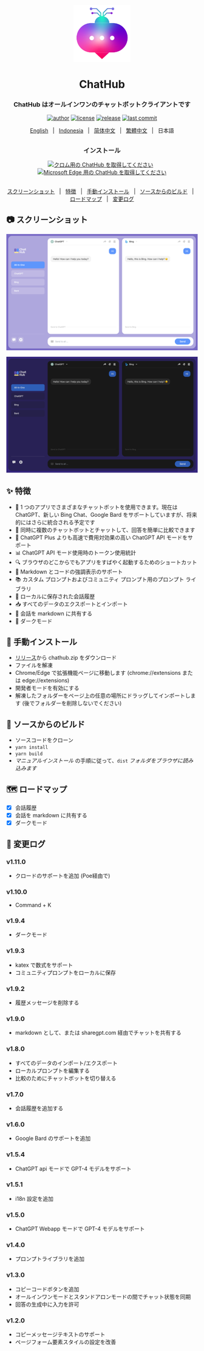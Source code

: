 <p align="center">
    <img src="./src/assets/icon.png" width="150">
</p>

<h1 align="center">ChatHub</h1>

<div align="center">

### ChatHub はオールインワンのチャットボットクライアントです

[![author][author-image]][author-url]
[![license][license-image]][license-url]
[![release][release-image]][release-url]
[![last commit][last-commit-image]][last-commit-url]    
    
[English](README.md) &nbsp;&nbsp;|&nbsp;&nbsp; [Indonesia](README_IN.md) &nbsp;&nbsp;|&nbsp;&nbsp; [简体中文](README_ZH-CN.md) &nbsp;&nbsp;|&nbsp;&nbsp; [繁體中文](README_ZH-TW.md) &nbsp;&nbsp;|&nbsp;&nbsp; 日本語

##    
    
### インストール
    
<a href="https://chrome.google.com/webstore/detail/chathub-all-in-one-chatbo/iaakpnchhognanibcahlpcplchdfmgma?utm_source=website"><img src="https://user-images.githubusercontent.com/64502893/231991498-8df6dd63-727c-41d0-916f-c90c15127de3.png" width="200" alt="クロム用の ChatHub を取得してください"></a>&nbsp;&nbsp;
<a href="https://microsoftedge.microsoft.com/addons/detail/chathub-allinone-chat/kdlmggoacmfoombiokflpeompajfljga"><img src="https://user-images.githubusercontent.com/64502893/231991158-1b54f831-2fdc-43b6-bf9a-f894000e5aa8.png" width="160" alt="Microsoft Edge 用の ChatHub を取得してください"></a>
    
##

[スクリーンショット](#-スクリーンショット) &nbsp;&nbsp;|&nbsp;&nbsp; [特徴](#-特徴) &nbsp;&nbsp;|&nbsp;&nbsp; [手動インストール](#-手動インストール) &nbsp;&nbsp;|&nbsp;&nbsp; [ソースからのビルド](#-ソースからのビルド) &nbsp;&nbsp;|&nbsp;&nbsp; [ロードマップ](#%EF%B8%8F-ロードマップ) &nbsp;&nbsp;|&nbsp;&nbsp; [変更ログ](#-変更ログ)

[author-image]: https://img.shields.io/badge/author-wong2-blue.svg
[author-url]: https://github.com/wong2    
[license-image]: https://img.shields.io/github/license/chathub-dev/chathub?color=blue
[license-url]: https://github.com/chathub-dev/chathub/blob/main/LICENSE
[release-image]: https://img.shields.io/github/v/release/chathub-dev/chathub?color=blue
[release-url]: https://github.com/chathub-dev/chathub/releases/latest   
[last-commit-image]: https://img.shields.io/github/last-commit/chathub-dev/chathub?label=last%20commit
[last-commit-url]: https://github.com/chathub-dev/chathub/commits

</div>

##

## 📷 スクリーンショット

![Screenshot](screenshots/extension.png?raw=true)

![Screenshot (Dark Mode)](screenshots/dark.png?raw=true)


## ✨ 特徴

- 🤖 1 つのアプリでさまざまなチャットボットを使用できます。現在は ChatGPT、新しい Bing Chat、Google Bard をサポートしていますが、将来的にはさらに統合される予定です
- 💬 同時に複数のチャットボットとチャットして、回答を簡単に比較できます
- 🚀 ChatGPT Plus よりも高速で費用対効果の高い ChatGPT API モードをサポート
- 📊 ChatGPT API モード使用時のトークン使用統計
- 🔍 ブラウザのどこからでもアプリをすばやく起動するためのショートカット
- 🎨 Markdown とコードの強調表示のサポート
- 📚 カスタム プロンプトおよびコミュニティ プロンプト用のプロンプト ライブラリ
- 💾 ローカルに保存された会話履歴
- 📥 すべてのデータのエクスポートとインポート
- 🔗 会話を markdown に共有する
- 🌙 ダークモード

## 🔧 手動インストール

- [リリース](https://github.com/chathub-dev/chathub/releases)から chathub.zip をダウンロード
- ファイルを解凍
- Chrome/Edge で拡張機能ページに移動します (chrome://extensions または edge://extensions)
- 開発者モードを有効にする
- 解凍したフォルダーをページ上の任意の場所にドラッグしてインポートします (後でフォルダーを削除しないでください)

## 🔨 ソースからのビルド

- ソースコードをクローン
- `yarn install`
- `yarn build`
- _マニュアルインストール_ の手順に従って、`dist` _フォルダをブラウザに読み込みます_

## 🗺️ ロードマップ

- [x] 会話履歴
- [x] 会話を markdown に共有する
- [x] ダークモード

## 📜 変更ログ

### v1.11.0

- クロードのサポートを追加 (Poe経由で)

### v1.10.0

- Command + K

### v1.9.4

- ダークモード

### v1.9.3

- katex で数式をサポート
- コミュニティプロンプトをローカルに保存

### v1.9.2

- 履歴メッセージを削除する

### v1.9.0

- markdown として、または sharegpt.com 経由でチャットを共有する

### v1.8.0

- すべてのデータのインポート/エクスポート
- ローカルプロンプトを編集する
- 比較のためにチャットボットを切り替える

### v1.7.0

- 会話履歴を追加する

### v1.6.0

- Google Bard のサポートを追加

### v1.5.4

- ChatGPT api モードで GPT-4 モデルをサポート

### v1.5.1

- i18n 設定を追加

### v1.5.0

- ChatGPT Webapp モードで GPT-4 モデルをサポート

### v1.4.0

- プロンプトライブラリを追加

### v1.3.0

- コピーコードボタンを追加
- オールインワンモードとスタンドアロンモードの間でチャット状態を同期
- 回答の生成中に入力を許可

### v1.2.0

- コピーメッセージテキストのサポート
- ページフォーム要素スタイルの設定を改善
